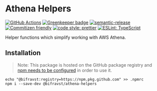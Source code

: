 # Athena Helpers

[![GitHub Actions](https://github.com/bifravst/athena-helpers/workflows/Test%20and%20Release/badge.svg)](https://github.com/bifravst/athena-helpers/actions)
[![Greenkeeper badge](https://badges.greenkeeper.io/bifravst/athena-helpers.svg)](https://greenkeeper.io/)
[![semantic-release](https://img.shields.io/badge/%20%20%F0%9F%93%A6%F0%9F%9A%80-semantic--release-e10079.svg)](https://github.com/semantic-release/semantic-release)
[![Commitizen friendly](https://img.shields.io/badge/commitizen-friendly-brightgreen.svg)](http://commitizen.github.io/cz-cli/)
[![code style: prettier](https://img.shields.io/badge/code_style-prettier-ff69b4.svg)](https://github.com/prettier/prettier/)
[![ESLint: TypeScript](https://img.shields.io/badge/ESLint-TypeScript-blue.svg)](https://github.com/typescript-eslint/typescript-eslint)

Helper functions which simplify working with AWS Athena.

## Installation

> Note: This package is hosted on the GitHub package registry and
> [npm needs to be configured](https://help.github.com/en/articles/configuring-npm-for-use-with-github-package-registry#installing-a-package)
> in order to use it.

    echo "@bifravst:registry=https://npm.pkg.github.com" >> .npmrc
    npm i --save-dev @bifravst/athena-helpers
